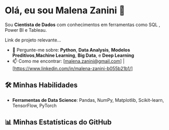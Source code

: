 # Olá, eu sou Malena Zanini 👋

Sou **Cientista de Dados** com conhecimentos em ferramentas como SQL , Power BI e Tableau. 

Link de projeto relevante...

- 💬 Pergunte-me sobre: **Python**, **Data Analysis**, **Modelos Preditivos**,**Machine Learning**, **Big Data**, e **Deep Learning**
- 📫 Como me encontrar: [malena.zanini@gmail.com] | [https://www.linkedin.com/in/malena-zanini-b055b21b1/]


## 🛠️ Minhas Habilidades


- **Ferramentas de Data Science**: Pandas, NumPy, Matplotlib, Scikit-learn, TensorFlow, PyTorch

## 📊 Minhas Estatísticas do GitHub


<!---
MalenaZanini/MalenaZanini is a ✨ special ✨ repository because its `README.md` (this file) appears on your GitHub profile.
You can click the Preview link to take a look at your changes.
--->
